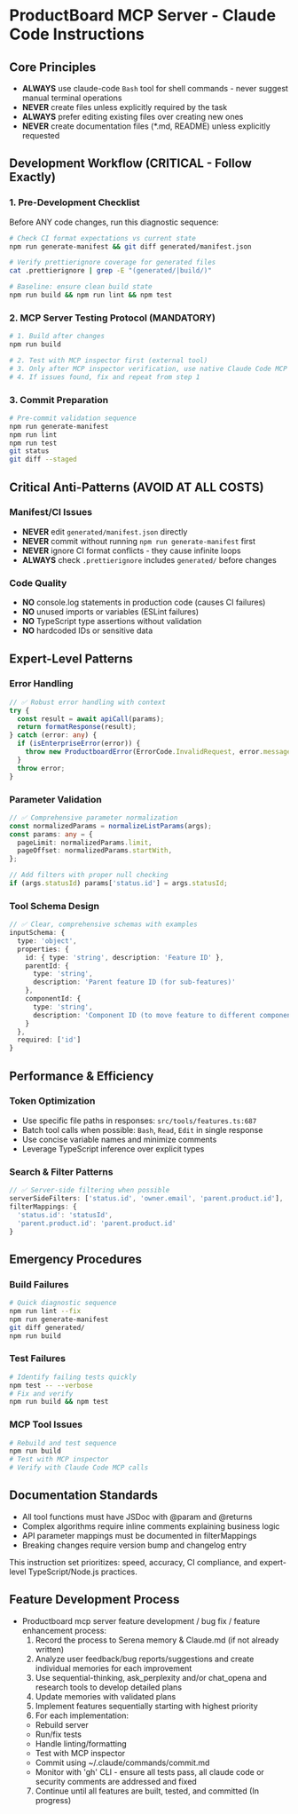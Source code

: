 # ProductBoard MCP Server - Claude Code Instructions

## Core Principles

- **ALWAYS** use claude-code `Bash` tool for shell commands - never suggest manual terminal operations
- **NEVER** create files unless explicitly required by the task
- **ALWAYS** prefer editing existing files over creating new ones
- **NEVER** create documentation files (\*.md, README) unless explicitly requested

## Development Workflow (CRITICAL - Follow Exactly)

### 1. Pre-Development Checklist

Before ANY code changes, run this diagnostic sequence:

```bash
# Check CI format expectations vs current state
npm run generate-manifest && git diff generated/manifest.json

# Verify prettierignore coverage for generated files
cat .prettierignore | grep -E "(generated/|build/)"

# Baseline: ensure clean build state
npm run build && npm run lint && npm test
```

### 2. MCP Server Testing Protocol (MANDATORY)

```bash
# 1. Build after changes
npm run build

# 2. Test with MCP inspector first (external tool)
# 3. Only after MCP inspector verification, use native Claude Code MCP calls
# 4. If issues found, fix and repeat from step 1
```

### 3. Commit Preparation

```bash
# Pre-commit validation sequence
npm run generate-manifest
npm run lint
npm run test
git status
git diff --staged
```

## Critical Anti-Patterns (AVOID AT ALL COSTS)

### Manifest/CI Issues

- **NEVER** edit `generated/manifest.json` directly
- **NEVER** commit without running `npm run generate-manifest` first
- **NEVER** ignore CI format conflicts - they cause infinite loops
- **ALWAYS** check `.prettierignore` includes `generated/` before changes

### Code Quality

- **NO** console.log statements in production code (causes CI failures)
- **NO** unused imports or variables (ESLint failures)
- **NO** TypeScript type assertions without validation
- **NO** hardcoded IDs or sensitive data

## Expert-Level Patterns

### Error Handling

```typescript
// ✅ Robust error handling with context
try {
  const result = await apiCall(params);
  return formatResponse(result);
} catch (error: any) {
  if (isEnterpriseError(error)) {
    throw new ProductboardError(ErrorCode.InvalidRequest, error.message, error);
  }
  throw error;
}
```

### Parameter Validation

```typescript
// ✅ Comprehensive parameter normalization
const normalizedParams = normalizeListParams(args);
const params: any = {
  pageLimit: normalizedParams.limit,
  pageOffset: normalizedParams.startWith,
};

// Add filters with proper null checking
if (args.statusId) params['status.id'] = args.statusId;
```

### Tool Schema Design

```typescript
// ✅ Clear, comprehensive schemas with examples
inputSchema: {
  type: 'object',
  properties: {
    id: { type: 'string', description: 'Feature ID' },
    parentId: {
      type: 'string',
      description: 'Parent feature ID (for sub-features)'
    },
    componentId: {
      type: 'string',
      description: 'Component ID (to move feature to different component)'
    }
  },
  required: ['id']
}
```

## Performance & Efficiency

### Token Optimization

- Use specific file paths in responses: `src/tools/features.ts:687`
- Batch tool calls when possible: `Bash`, `Read`, `Edit` in single response
- Use concise variable names and minimize comments
- Leverage TypeScript inference over explicit types

### Search & Filter Patterns

```typescript
// ✅ Server-side filtering when possible
serverSideFilters: ['status.id', 'owner.email', 'parent.product.id'],
filterMappings: {
  'status.id': 'statusId',
  'parent.product.id': 'parent.product.id'
}
```

## Emergency Procedures

### Build Failures

```bash
# Quick diagnostic sequence
npm run lint --fix
npm run generate-manifest
git diff generated/
npm run build
```

### Test Failures

```bash
# Identify failing tests quickly
npm test -- --verbose
# Fix and verify
npm run build && npm test
```

### MCP Tool Issues

```bash
# Rebuild and test sequence
npm run build
# Test with MCP inspector
# Verify with Claude Code MCP calls
```

## Documentation Standards

- All tool functions must have JSDoc with @param and @returns
- Complex algorithms require inline comments explaining business logic
- API parameter mappings must be documented in filterMappings
- Breaking changes require version bump and changelog entry

This instruction set prioritizes: speed, accuracy, CI compliance, and expert-level TypeScript/Node.js practices.

## Feature Development Process

- Productboard mcp server feature development / bug fix / feature enhancement process:
  1. Record the process to Serena memory & Claude.md (if not already written)
  2. Analyze user feedback/bug reports/suggestions and create individual memories for each improvement
  3. Use sequential-thinking, ask_perplexity and/or chat_opena and research tools to develop detailed plans
  4. Update memories with validated plans
  5. Implement features sequentially starting with highest priority
  6. For each implementation:
  - Rebuild server
  - Run/fix tests
  - Handle linting/formatting
  - Test with MCP inspector
  - Commit using ~/.claude/commands/commit.md
  - Monitor with 'gh' CLI - ensure all tests pass, all claude code or security comments are addressed and fixed
  7. Continue until all features are built, tested, and committed (In progress)
